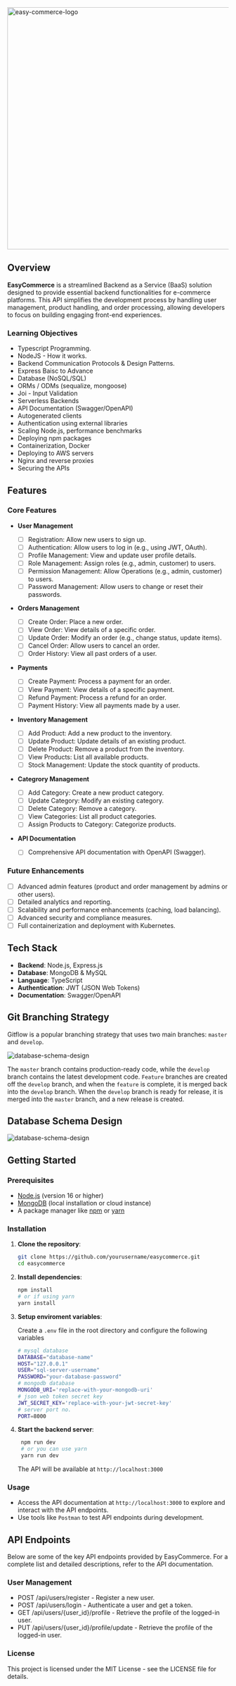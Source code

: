 <img src="./assets/easy-commerce-logo.png" alt="easy-commerce-logo" width="550px" >

## Overview

**EasyCommerce** is a streamlined Backend as a Service (BaaS) solution designed to provide essential backend functionalities for e-commerce platforms. This API simplifies the development process by handling user management, product handling, and order processing, allowing developers to focus on building engaging front-end experiences.

### Learning Objectives

- Typescript Programming.
- NodeJS - How it works.
- Backend Communication Protocols & Design Patterns.
- Express Baisc to Advance
- Database (NoSQL/SQL)
- ORMs / ODMs (sequalize, mongoose)
- Joi - Input Validation
- Serverless Backends
- API Documentation (Swagger/OpenAPI)
- Autogenerated clients
- Authentication using external libraries
- Scaling Node.js, performance benchmarks
- Deploying npm packages
- Containerization, Docker
- Deploying to AWS servers
- Nginx and reverse proxies
- Securing the APIs

## Features

### Core Features

- **User Management**

  - [ ] Registration: Allow new users to sign up.
  - [ ] Authentication: Allow users to log in (e.g., using JWT, OAuth).
  - [ ] Profile Management: View and update user profile details.
  - [ ] Role Management: Assign roles (e.g., admin, customer) to users.
  - [ ] Permission Management: Allow Operations (e.g., admin, customer) to users.
  - [ ] Password Management: Allow users to change or reset their passwords.

- **Orders Management**

  - [ ] Create Order: Place a new order.
  - [ ] View Order: View details of a specific order.
  - [ ] Update Order: Modify an order (e.g., change status, update items).
  - [ ] Cancel Order: Allow users to cancel an order.
  - [ ] Order History: View all past orders of a user.

- **Payments**

  - [ ] Create Payment: Process a payment for an order.
  - [ ] View Payment: View details of a specific payment.
  - [ ] Refund Payment: Process a refund for an order.
  - [ ] Payment History: View all payments made by a user.

- **Inventory Management**

  - [ ] Add Product: Add a new product to the inventory.
  - [ ] Update Product: Update details of an existing product.
  - [ ] Delete Product: Remove a product from the inventory.
  - [ ] View Products: List all available products.
  - [ ] Stock Management: Update the stock quantity of products.

- **Categrory Management**

  - [ ] Add Category: Create a new product category.
  - [ ] Update Category: Modify an existing category.
  - [ ] Delete Category: Remove a category.
  - [ ] View Categories: List all product categories.
  - [ ] Assign Products to Category: Categorize products.

- **API Documentation**
  - [ ] Comprehensive API documentation with OpenAPI (Swagger).

### Future Enhancements

- [ ] Advanced admin features (product and order management by admins or other users).
- [ ] Detailed analytics and reporting.
- [ ] Scalability and performance enhancements (caching, load balancing).
- [ ] Advanced security and compliance measures.
- [ ] Full containerization and deployment with Kubernetes.

## Tech Stack

- **Backend**: Node.js, Express.js
- **Database**: MongoDB & MySQL
- **Language**: TypeScript
- **Authentication**: JWT (JSON Web Tokens)
- **Documentation**: Swagger/OpenAPI

## Git Branching Strategy

Gitflow is a popular branching strategy that uses two main branches: `master` and `develop`.

<img src="./assets/gitflow.svg" alt="database-schema-design" >

The `master` branch contains production-ready code, while the `develop` branch contains the latest development code. `Feature` branches are created off the `develop` branch, and when the `feature` is complete, it is merged back into the `develop` branch. When the `develop` branch is ready for release, it is merged into the `master` branch, and a new release is created.

## Database Schema Design

<img src="docs\database schema\easycommerce.drawio.svg" alt="database-schema-design" >

## Getting Started

### Prerequisites

- [Node.js](https://nodejs.org/) (version 16 or higher)
- [MongoDB](https://www.mongodb.com/) (local installation or cloud instance)
- A package manager like [npm](https://www.npmjs.com/) or [yarn](https://yarnpkg.com/)

### Installation

1. **Clone the repository**:
   ```bash
   git clone https://github.com/yourusername/easycommerce.git
   cd easycommerce
   ```
2. **Install dependencies**:
   ```bash
   npm install
   # or if using yarn
   yarn install
   ```
3. **Setup enviroment variables**:

   Create a `.env` file in the root directory and configure the following variables

   ```bash
   # mysql database
   DATABASE="database-name"
   HOST="127.0.0.1"
   USER="sql-server-username"
   PASSWORD="your-database-password"
   # mongodb database
   MONGODB_URI='replace-with-your-mongodb-uri'
   # json web token secret key
   JWT_SECRET_KEY='replace-with-your-jwt-secret-key'
   # server port no.
   PORT=8000
   ```

4. **Start the backend server**:

   ```bash
    npm run dev
    # or you can use yarn
    yarn run dev
   ```

   The API will be available at `http://localhost:3000`

### Usage

- Access the API documentation at `http://localhost:3000` to explore and interact with the API endpoints.
- Use tools like `Postman` to test API endpoints during development.

## API Endpoints

Below are some of the key API endpoints provided by EasyCommerce. For a complete list and detailed descriptions, refer to the API documentation.

### User Management

- POST /api/users/register - Register a new user.
- POST /api/users/login - Authenticate a user and get a token.
- GET /api/users/{user_id}/profile - Retrieve the profile of the logged-in user.
- PUT /api/users/{user_id}/profile/update - Retrieve the profile of the logged-in user.

### License

This project is licensed under the MIT License - see the LICENSE file for details.

